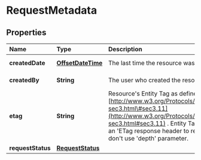 # RequestMetadata

## Properties

| Name | Type | Description | Notes |
| :--- | :--- | :--- | :--- |
| **createdDate** | [**OffsetDateTime**](https://github.com/ionos-cloud/sdk-java/tree/a12429a4804e6e50d2155ea044d46f0bc32a860f/docs/OffsetDateTime.md) | The last time the resource was created | \[optional\] \[readonly\] |
| **createdBy** | **String** | The user who created the resource. | \[optional\] \[readonly\] |
| **etag** | **String** | Resource's Entity Tag as defined in [http://www.w3.org/Protocols/rfc2616/rfc2616-sec3.html\#sec3.11](http://www.w3.org/Protocols/rfc2616/rfc2616-sec3.html#sec3.11) . Entity Tag is also added as an 'ETag response header to requests which don't use 'depth' parameter. | \[optional\] \[readonly\] |
| **requestStatus** | [**RequestStatus**](requeststatus.md) |  | \[optional\] |

